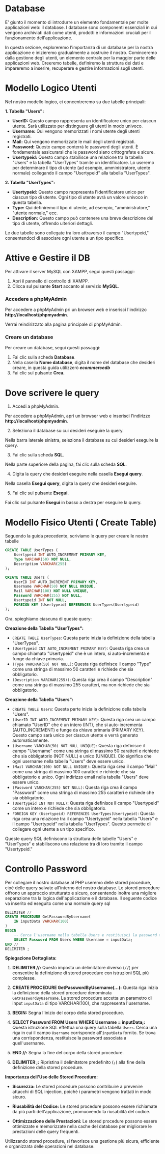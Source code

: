 # Database

E' giunto il momento di introdurre un elemento fondamentale per molte applicazioni web: il database. I database sono componenti essenziali in cui vengono archiviati dati come utenti, prodotti e informazioni cruciali per il funzionamento dell'applicazione.

In questa sezione, esploreremo l'importanza di un database per la nostra applicazione e inizieremo gradualmente a costruire il nostro. Cominceremo dalla gestione degli utenti, un elemento centrale per la maggior parte delle applicazioni web. Creeremo tabelle, definiremo la struttura dei dati e impareremo a inserire, recuperare e gestire informazioni sugli utenti.

# Modello Logico Utenti

Nel nostro modello logico, ci concentreremo su due tabelle principali:

**1. Tabella "Users":**
   - **UserID:** Questo campo rappresenta un identificatore unico per ciascun utente. Sarà utilizzato per distinguere gli utenti in modo univoco.
   - **Username:** Qui vengono memorizzati i nomi utente degli utenti registrati.
   - **Mail:** Qui vengono memorizzate le mail degli utenti registrati.
   - **Password:** Questo campo conterrà le password degli utenti. È fondamentale assicurarsi che le password siano crittografate e sicure.
   - **Usertypeid:** Questo campo stabilisce una relazione tra la tabella "Users" e la tabella "UserTypes" tramite un identificatore. Lo useremo per determinare il tipo di utente (ad esempio, amministratore, utente normale) collegando il campo "Usertypeid" alla tabella "UserTypes".

**2. Tabella "UserTypes":**
   - **Usertypeid:** Questo campo rappresenta l'identificatore unico per ciascun tipo di utente. Ogni tipo di utente avrà un valore univoco in questa tabella.
   - **Type:** Qui definiremo il tipo di utente, ad esempio, "amministratore," "utente normale," ecc.
   - **Description:** Questo campo può contenere una breve descrizione del tipo di utente, offrendo ulteriori dettagli.

Le due tabelle sono collegate tra loro attraverso il campo "Usertypeid," consentendoci di associare ogni utente a un tipo specifico.

# Attive e Gestire il DB

Per attivare il server MySQL con XAMPP, segui questi passaggi:

1. Apri il pannello di controllo di XAMPP.
2. Clicca sul pulsante **Start** accanto al servizio **MySQL**.

### Accedere a phpMyAdmin

Per accedere a phpMyAdmin pri un browser web e inserisci l'indirizzo **http://localhost/phpmyadmin**.

Verrai reindirizzato alla pagina principale di phpMyAdmin.

### Creare un database

Per creare un database, segui questi passaggi:

1. Fai clic sulla scheda **Database**.
2. Nella casella **Nome database**, digita il nome del database che desideri creare, in questa guida utilizzerò ***ecommercedb***
3. Fai clic sul pulsante **Crea**.

# Dove scrivere le query

1. Accedi a phpMyAdmin.

Per accedere a phpMyAdmin, apri un browser web e inserisci l'indirizzo **http://localhost/phpmyadmin**.

2. Seleziona il database su cui desideri eseguire la query.

Nella barra laterale sinistra, seleziona il database su cui desideri eseguire la query.

3. Fai clic sulla scheda **SQL**.

Nella parte superiore della pagina, fai clic sulla scheda **SQL**.

4. Digita la query che desideri eseguire nella casella **Esegui query**.

Nella casella **Esegui query**, digita la query che desideri eseguire.

5. Fai clic sul pulsante **Esegui**.

Fai clic sul pulsante **Esegui** in basso a destra per eseguire la query.

# Modello Fisico Utenti ( Create Table)

Seguendo la guida precedente, scriviamo le query per creare le nostre tabelle

```sql
CREATE TABLE UserTypes (
    Usertypeid INT AUTO_INCREMENT PRIMARY KEY,
    Type VARCHAR(50) NOT NULL,
    Description VARCHAR(255)
);

CREATE TABLE Users (
    UserID INT AUTO_INCREMENT PRIMARY KEY,
    Username VARCHAR(50) NOT NULL UNIQUE,
    Mail VARCHAR(100) NOT NULL UNIQUE,
    Password VARCHAR(255) NOT NULL,
    Usertypeid INT NOT NULL,
    FOREIGN KEY (Usertypeid) REFERENCES UserTypes(Usertypeid)
);
```

Ora, spieghiamo ciascuna di queste query:

**Creazione della Tabella "UserTypes":**
- `CREATE TABLE UserTypes`: Questa parte inizia la definizione della tabella "UserTypes".
- `(Usertypeid INT AUTO_INCREMENT PRIMARY KEY)`: Questa riga crea un campo chiamato "Usertypeid" che è un intero, si auto-incrementa e funge da chiave primaria.
- `(Type VARCHAR(50) NOT NULL)`: Questa riga definisce il campo "Type" come una stringa di massimo 50 caratteri e richiede che sia obbligatorio.
- `(Description VARCHAR(255))`: Questa riga crea il campo "Description" come una stringa di massimo 255 caratteri, ma non richiede che sia obbligatorio.

**Creazione della Tabella "Users":**
- `CREATE TABLE Users`: Questa parte inizia la definizione della tabella "Users".
- `(UserID INT AUTO_INCREMENT PRIMARY KEY)`: Questa riga crea un campo chiamato "UserID" che è un intero (INT), che si auto-incrementa (AUTO_INCREMENT) e funge da chiave primaria (PRIMARY KEY). Questo campo sarà unico per ciascun utente e verrà generato automaticamente.
- `(Username VARCHAR(50) NOT NULL UNIQUE)`: Questa riga definisce il campo "Username" come una stringa di massimo 50 caratteri e richiede che sia obbligatorio (NOT NULL) e unico (UNIQUE). Ciò significa che ogni username nella tabella "Users" deve essere unico.
- `(Mail VARCHAR(100) NOT NULL UNIQUE)`: Questa riga crea il campo "Mail" come una stringa di massimo 100 caratteri e richiede che sia obbligatorio e unico. Ogni indirizzo email nella tabella "Users" deve essere unico.
- `(Password VARCHAR(255) NOT NULL)`: Questa riga crea il campo "Password" come una stringa di massimo 255 caratteri e richiede che sia obbligatorio.
- `(Usertypeid INT NOT NULL)`: Questa riga definisce il campo "Usertypeid" come un intero e richiede che sia obbligatorio.
- `FOREIGN KEY (Usertypeid) REFERENCES UserTypes(Usertypeid)`: Questa riga crea una relazione tra il campo "Usertypeid" nella tabella "Users" e il campo "Usertypeid" nella tabella "UserTypes". Questo permette di collegare ogni utente a un tipo specifico.

Queste query SQL definiscono la struttura delle tabelle "Users" e "UserTypes" e stabiliscono una relazione tra di loro tramite il campo "Usertypeid." 


# Controllo Password

Per collegare il nostro database al PHP useremo delle stored procedure, cioè delle query salvate all'interno del nostro database. Le stored procedure offrono un approccio strutturato e sicuro, consentendo inoltre una migliore separazione tra la logica dell'applicazione e il database. Il seguente codice va inserito ed eseguito come una normale query sql

```sql
DELIMITER //
CREATE PROCEDURE GetPasswordByUsername(
    IN inputData VARCHAR(100)
)
BEGIN
    -- Cerca l'username nella tabella Users e restituisci la password trovata
    SELECT Password FROM Users WHERE Username = inputData;
END //
DELIMITER ;
```

**Spiegazione Dettagliata:**

1. **DELIMITER //:** Questo imposta un delimitatore diverso (`//`) per consentire la definizione di stored procedure con istruzioni SQL più complesse.

2. **CREATE PROCEDURE GetPasswordByUsername(...):** Questa riga inizia la definizione della stored procedure denominata `GetPasswordByUsername`. La stored procedure accetta un parametro di input `inputData` di tipo VARCHAR(100), che rappresenta l'username.

3. **BEGIN:** Segna l'inizio del corpo della stored procedure.

4. **SELECT Password FROM Users WHERE Username = inputData;:** Questa istruzione SQL effettua una query sulla tabella `Users`. Cerca una riga in cui il campo `Username` corrisponde all'`inputData` fornito. Se trova una corrispondenza, restituisce la password associata a quell'username.

5. **END //:** Segna la fine del corpo della stored procedure.

6. **DELIMITER ;:** Ripristina il delimitatore predefinito (`;`) alla fine della definizione della stored procedure.

**Importanza dell'Uso delle Stored Procedure:**

- **Sicurezza:** Le stored procedure possono contribuire a prevenire attacchi di SQL injection, poiché i parametri vengono trattati in modo sicuro.

- **Riusabilità del Codice:** Le stored procedure possono essere richiamate da più parti dell'applicazione, promuovendo la riusabilità del codice.

- **Ottimizzazione delle Prestazioni:** Le stored procedure possono essere ottimizzate e memorizzate nella cache del database per migliorare le prestazioni delle query frequenti.

Utilizzando stored procedure, si favorisce una gestione più sicura, efficiente e organizzata delle operazioni nel database.
